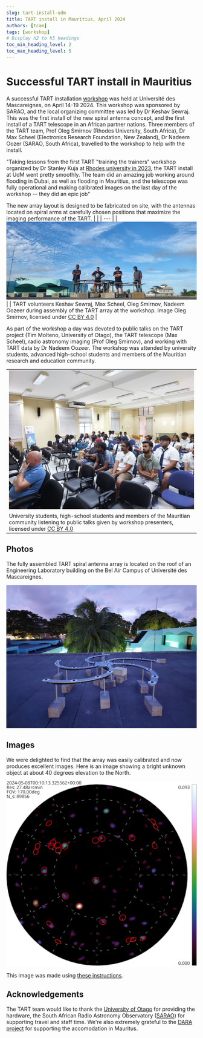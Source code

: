```yaml
---
slug: tart-install-udm
title: TART install in Mauritius, April 2024
authors: [tcam]
tags: [workshop]
# Display h2 to h5 headings
toc_min_heading_level: 2
toc_max_heading_level: 5
---
```


# Successful TART install in Mauritius

A successful TART installation [workshop](/docs/install/workshop) was held at Université des Mascareignes, on April 14-19 2024. This workshop was sponsored by SARAO, and the local organizing committee was led by Dr Keshav Sewraj. This was the first install of the new spiral antenna concept, and the first install of a TART telescope in an African partner nations. Three members of the TART team, Prof Oleg Smirnov (Rhodes University, South Africa), Dr Max Scheel (Electronics Research Foundation, New Zealand), Dr Nadeem Oozer (SARAO, South Africa), travelled to the workshop to help with the install.

<!-- truncate -->

"Taking lessons from the first TART "training the trainers" workshop organized by Dr Stanley Kuja at [Rhodes university in 2023](/blog/first-tart-workshop), the TART install at UdM went pretty smoothly. The team did an amazing job working around flooding in Dubai, as well as flooding in Mauritius, and the telescope was fully operational and making calibrated images on the last day of the workshop -- they did an epic job"

The new array layout is designed to be fabricated on site, with the antennas located on spiral arms at carefully chosen positions that maximize the imaging performance of the TART. 
|  |
| --- |
| ![TART Volunteers](/img/tart_build_team_udm.jpg) |
| TART volunteers Keshav Sewraj, Max Scheel, Oleg Smirnov, Nadeem Oozeer during assembly of the TART array at the workshop. Image Oleg Smirnov, licensed under [CC BY 4.0‍]( https://creativecommons.org/licenses/by/4.0/) |

As part of the workshop a day was devoted to public talks on the TART project (Tim Molteno, University of Otago), the TART telescope (Max Scheel), radio astronomy imaging (Prof Oleg Smirnov), and working with TART data by Dr Nadeem Oozeer. The workshop was attended by university students, advanced high-school students and members of the Mauritian research and education community.

|  |
| --- |
| ![TART Volunteers](/img/public_talks_udm.jpg) |
| University students, high-school students and members of the Mauritian community listening to public talks given by workshop presenters, licensed under [CC BY 4.0‍]( https://creativecommons.org/licenses/by/4.0/) |


## Photos

The fully assembled TART spiral antenna array is located on the roof of an Engineering Laboratory building on the Bel Air Campus of Université des Mascareignes.

![TART Array Assembly](/img/assembled_tart_array_udm.jpg)

## Images

We were delighted to find that the array was easily calibrated and now produces excellent images. Here is an image showing a bright unknown object at about 40 degrees elevation to the North.

![TART Array Assembly](udm/tart_udm.jpg)

This image was made using [these instructions](/docs/basics/making-images#using-command-line-tools-recommended).

## Acknowledgements

The TART team would like to thank the [University of Otago](https://www.otago.ac.nz) for providing the hardware, the South African Radio Astronomy Observatory ([SARAO](https://www.sarao.ac.za)) for supporting travel and staff time. We're also extremely grateful to the [DARA project](https://www.dara-project.org/) for supporting the accomodation in Mauritus.

